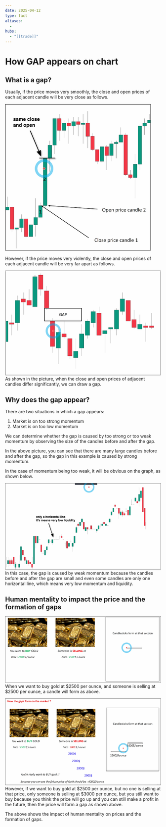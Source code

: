 ```yaml
---
date: 2025-04-12
type: fact
aliases:
  -
hubs:
  - "[[trade]]"
---
```


# How GAP appears on chart

## What is a gap?

Usually, if the price moves very smoothly, the close and open prices of each adjacent candle will be very close as follows.

![gap-close-open.png](../assets/imgs/gap-close-open.png)

However, if the price moves very violently, the close and open prices of each adjacent candle will be very far apart as follows.

![gap-appear-when-price-far-away.png](../assets/imgs/gap-appear-when-price-far-away.png)
As shown in the picture, when the close and open prices of adjacent candles differ significantly, we can draw a gap.


## Why does the gap appear?

There are two situations in which a gap appears:
1. Market is on too strong momentum
2. Market is on too low momentum

We can determine whether the gap is caused by too strong or too weak momentum by observing the size of the candles before and after the gap.

In the above picture, you can see that there are many large candles before and after the gap, so the gap in this example is caused by strong momentum.

In the case of momentum being too weak, it will be obvious on the graph, as shown below.

![gap-low-momentum.png](../assets/imgs/gap-low-momentum.png)
In this case, the gap is caused by weak momentum because the candles before and after the gap are small and even some candles are only one horizontal line, which means very low momentum and liquidity.


## Human mentality to impact the price and the formation of gaps


![gap-you-want-buy-at-current-price.png](../assets/imgs/gap-you-want-buy-at-current-price.png)
When we want to buy gold at $2500 per ounce, and someone is selling at $2500 per ounce, a candle will form as above.

![gap-you-really-want-to-buy.png](../assets/imgs/gap-you-really-want-to-buy.png)
However, if we want to buy gold at $2500 per ounce, but no one is selling at that price, only someone is selling at $3000 per ounce, but you still want to buy because you think the price will go up and you can still make a profit in the future, then the price will form a gap as shown above.

The above shows the impact of human mentality on prices and the formation of gaps.
